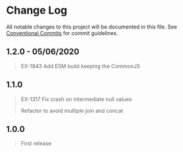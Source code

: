 # Change Log

All notable changes to this project will be documented in this file.
See [Conventional Commits](https://conventionalcommits.org) for commit guidelines.

## 1.2.0 - 05/06/2020

> EX-1843 Add ESM build keeping the CommonJS

## 1.1.0

> EX-1317 Fix crash on intermediate null values
>
> Refactor to avoid multiple join and concat

## 1.0.0

> First release
